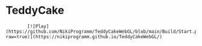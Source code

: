 # TeddyCake
            [![Play](https://github.com/NikiProgramm/TeddyCakeWebGL/blob/main/Build/Start.png?raw=true)](https://nikiprogramm.github.io/TeddyCakeWebGL/)
